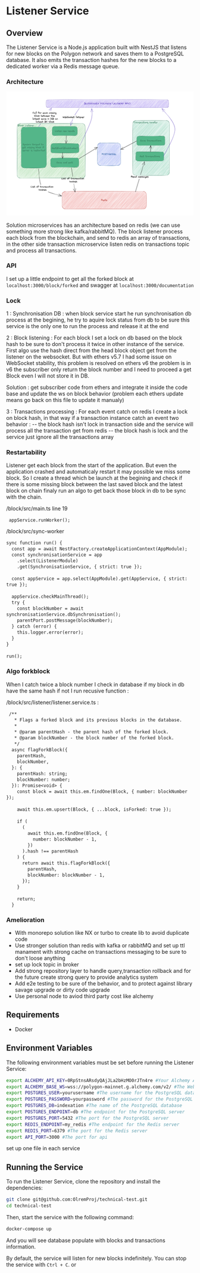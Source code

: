 # Listener Service

## Overview

The Listener Service is a Node.js application built with NestJS that listens for new blocks on the Polygon network and saves them to a PostgreSQL database. It also emits the transaction hashes for the new blocks to a dedicated worker via a Redis message queue.

### Architecture

![alt text](./architecture.png)

Solution microservices has an architecture based on redis (we can use something more strong like kafka/rabbitMQ).
The block listener process each block from the blockchain, and send to redis an array of transactions, in the other side transaction microservice listen redis on transactions topic and process all transactions.

### API

I set up a little endpoint to get all the forked block at `localhost:3000/block/forked` and swagger at `localhost:3000/documentation`

### Lock

1 : Synchronisation DB : when block service start he run synchronisation db process at the begining, he try to aquire lock status from db to be sure this service is the only one to run the process and release it at the end

2 : Block listening : For each block I set a lock on db based on the block hash to be sure to don't process it twice in other instance of the service. First algo use the hash direct from the head block object get from the listener on the websocket. But with ethers v5.7 I had some issue on WebSocket stability, this problem is resolved on ethers v6 the problem is in v6 the subscriber only return the block number and I need to proceed a get Block even I will not store it in DB.

Solution : get subscriber code from ethers and integrate it inside the code base and update the ws on block behavior (problem each ethers update means go back on this file to update it manualy)

3 : Transactions processing : For each event catch on redis I create a lock on block hash, in that way if a transaction instance catch an event two behavior :
-- the block hash isn't lock in transaction side and the service will process all the transaction get from redis
-- the block hash is lock and the service just ignore all the transactions array

### Restartability

Listener get each block from the start of the application.
But even the application crashed and automaticaly restart it may possible we miss some block.
So I create a thread which be launch at the begining and check if there is some missing block between the last saved block and the latest block on chain finaly run an algo to get back those block in db to be sync with the chain.

/block/src/main.ts line 19

```
 appService.runWorker();

```

/block/src/sync-worker

```
sync function run() {
  const app = await NestFactory.createApplicationContext(AppModule);
  const synchronisationService = app
    .select(ListenerModule)
    .get(SynchronisationService, { strict: true });

  const appService = app.select(AppModule).get(AppService, { strict: true });

  appService.checkMainThread();
  try {
    const blockNumber = await synchronisationService.dbSynchronisation();
    parentPort.postMessage(blockNumber);
  } catch (error) {
    this.logger.error(error);
  }
}

run();

```

### Algo forkblock

When I catch twice a block number I check in database if my block in db have the same hash if not I run recusive function :

/block/src/listener/listener.service.ts :

```
 /**
   * Flags a forked block and its previous blocks in the database.
   *
   * @param parentHash - the parent hash of the forked block.
   * @param blockNumber - the block number of the forked block.
   */
  async flagForkBlock({
    parentHash,
    blockNumber,
  }: {
    parentHash: string;
    blockNumber: number;
  }): Promise<void> {
    const block = await this.em.findOne(Block, { number: blockNumber });

    await this.em.upsert(Block, { ...block, isForked: true });

    if (
      (
        await this.em.findOne(Block, {
          number: blockNumber - 1,
        })
      ).hash !== parentHash
    ) {
      return await this.flagForkBlock({
        parentHash,
        blockNumber: blockNumber - 1,
      });
    }

    return;
  }
```

### Amelioration

- With monorepo solution like NX or turbo to create lib to avoid duplicate code
- Use stronger solution than redis with kafka or rabbitMQ and set up ttl manament with strong cache on transactions messaging to be sure to don't loose anything
- set up lock topic in broker
- Add strong repository layer to handle query,transaction rollback and for the future create strong query to provide analytics system
- Add e2e testing to be sure of the behavior, and to protect against library savage upgrade or dirty code upgrade
- Use personal node to aviod third party cost like alchemy

## Requirements

- Docker

## Environment Variables

The following environment variables must be set before running the Listener Service:

```sh
export ALCHEMY_API_KEY=0RpStnsARsdyQAjJLa2bHzMO0rJTn4re #Your Alchemy API key for the Polygon network
export ALCHEMY_BASE_WS=wss://polygon-mainnet.g.alchemy.com/v2/ #The WebSocket endpoint for the Polygon network on Alchemy
export POSTGRES_USER=yourusername #The username for the PostgreSQL database
export POSTGRES_PASSWORD=yourpassword #The password for the PostgreSQL database
export POSTGRES_DB=indexation #The name of the PostgreSQL database
export POSTGRES_ENDPOINT=db #The endpoint for the PostgreSQL server
export POSTGRES_PORT=5432 #The port for the PostgreSQL server
export REDIS_ENDPOINT=my_redis #The endpoint for the Redis server
export REDIS_PORT=6379 #The port for the Redis server
export API_PORT=3000 #The port for api
```

set up one file in each service

## Running the Service

To run the Listener Service, clone the repository and install the dependencies:

```sh
git clone git@github.com:OlremProj/technical-test.git
cd technical-test
```

Then, start the service with the following command:

```sh
docker-compose up
```

And you will see database populate with blocks and transactions information.

By default, the service will listen for new blocks indefinitely. You can stop the service with `Ctrl + C`.
or
